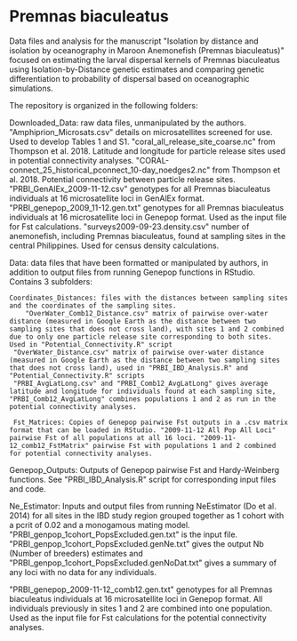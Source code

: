 # Premnas biaculeatus
 
Data files and analysis for the manuscript "Isolation by distance and isolation by oceanography in Maroon Anemonefish (Premnas biaculeatus)" focused on estimating the larval dispersal kernels of Premnas biaculeatus using Isolation-by-Distance genetic estimates and comparing genetic differentiation to probability of dispersal based on oceanographic simulations.

The repository is organized in the following folders:

Downloaded_Data: raw data files, unmanipulated by the authors.
   "Amphiprion_Microsats.csv" details on microsatellites screened for use. Used to develop Tables 1 and S1.
    "coral_all_release_site_coarse.nc" from Thompson et al. 2018. Latitude and longitude for particle release sites used in potential connectivity analyses.
    "CORAL-connect_25_historical_pconnect_10-day_noedges2.nc" from Thompson et al. 2018. Potential connectivity between particle release sites.
     "PRBI_GenAlEx_2009-11-12.csv" genotypes for all Premnas biaculeatus individuals at 16 microsatellite loci in GenAlEx format.
     "PRBI_genepop_2009_11-12.gen.txt" genotypes for all Premnas biaculeatus individuals at 16 microsatellite loci in Genepop format. Used as the input file for Fst                    calculations.
     "surveys2009-09-23.density.csv" number of anemonefish, including Premnas biaculeatus, found at sampling sites in the central Philippines. Used for census density                 calculations.
    
 
Data: data files that have been formatted or manipulated by authors, in addition to output files from running Genepop functions in RStudio. Contains 3 subfolders:

    Coordinates_Distances: files with the distances between sampling sites and the coordinates of the sampling sites. 
        "OverWater_Comb12_Distance.csv" matrix of pairwise over-water distance (measured in Google Earth as the distance between two sampling sites that does not cross land), with sites 1 and 2 combined due to only one particle release site corresponding to both sites. Used in "Potential_Connectivity.R" script
     "OverWater_Distance.csv" matrix of pairwise over-water distance (measured in Google Earth as the distance between two sampling sites that does not cross land), used in "PRBI_IBD_Analysis.R" and "Potential_Connectivity.R" scripts
     "PRBI_AvgLatLong.csv" and "PRBI_Comb12_AvgLatLong" gives average latitude and longitude for individuals found at each sampling site, "PRBI_Comb12_AvgLatLong" combines populations 1 and 2 as run in the potential connectivity analyses.
     
     Fst_Matrices: Copies of Genepop pairwise Fst outputs in a .csv matrix format that can be loaded in RStudio. "2009-11-12 All Pop All Loci" pairwise Fst of all populations at all 16 loci. "2009-11-12_comb12_FstMatrix" pairwise Fst with populations 1 and 2 combined for potential connectivity analyses. 
     
   Genepop_Outputs: Outputs of Genepop pairwise Fst and Hardy-Weinberg functions. See "PRBI_IBD_Analysis.R" script for corresponding input files and code.
   
   Ne_Estimator: Inputs and output files from running NeEstimator (Do et al. 2014) for all sites in the IBD study region grouped together as 1 cohort with a pcrit of 0.02 and a monogamous mating model. "PRBI_genpop_1cohort_PopsExcluded.gen.txt" is the input file. "PRBI_genpop_1cohort_PopsExcluded.genNe.txt" gives the output Nb (Number of breeders) estimates and "PRBI_genpop_1cohort_PopsExcluded.genNoDat.txt" gives a summary of any loci with no data for any individuals.
   
   "PRBI_genepop_2009-11-12_comb12.gen.txt" genotypes for all Premnas biaculeatus individuals at 16 microsatellite loci in Genepop format. All individuals previously in sites 1 and 2 are combined into one population. Used as the input file for Fst calculations for the potential connectivity analyses.
     
